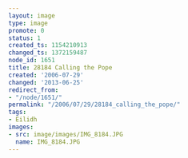 ```yaml
---
layout: image
type: image
promote: 0
status: 1
created_ts: 1154210913
changed_ts: 1372159487
node_id: 1651
title: 28184 Calling the Pope
created: '2006-07-29'
changed: '2013-06-25'
redirect_from:
- "/node/1651/"
permalink: "/2006/07/29/28184_calling_the_pope/"
tags:
- Eilidh
images:
- src: image/images/IMG_8184.JPG
  name: IMG_8184.JPG
---
```


